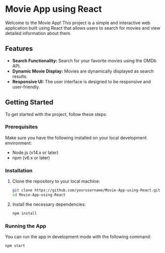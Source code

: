 # Movie App using React

Welcome to the Movie App! This project is a simple and interactive web application built using React that allows users to search for movies and view detailed information about them.

## Features

- **Search Functionality:** Search for your favorite movies using the OMDb API.
- **Dynamic Movie Display:** Movies are dynamically displayed as search results.
- **Responsive UI:** The user interface is designed to be responsive and user-friendly.

## Getting Started

To get started with the project, follow these steps:

### Prerequisites

Make sure you have the following installed on your local development environment:

- Node.js (v14.x or later)
- npm (v6.x or later)

### Installation

1. Clone the repository to your local machine:

    ```bash
    git clone https://github.com/yourusername/Movie-App-using-React.git
    cd Movie-App-using-React
    ```

2. Install the necessary dependencies:

    ```bash
    npm install
    ```

### Running the App

You can run the app in development mode with the following command:

```bash
npm start
